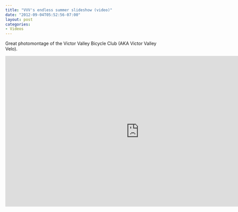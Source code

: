 ```yaml
---
title: "VVV's endless summer slideshow (video)"
date: "2012-09-04T05:52:56-07:00"
layout: post
categories:
- Videos
---
```


Great photomontage of the Victor Valley Bicycle Club (AKA Victor Valley Velo).

<iframe allow="accelerometer; autoplay; encrypted-media; gyroscope; picture-in-picture" allowfullscreen="" frameborder="0" height="473" loading="lazy" src="https://www.youtube.com/embed/pTXQV6meNkc?feature=oembed" title="Victor Valley Velo's Endless Summer" width="840"></iframe>